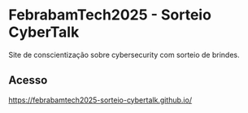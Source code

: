 # FebrabamTech2025 - Sorteio CyberTalk

Site de conscientização sobre cybersecurity com sorteio de brindes.

## Acesso
https://febrabamtech2025-sorteio-cybertalk.github.io/
